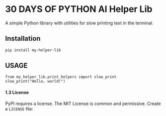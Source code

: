 # 30 DAYS OF PYTHON AI Helper Lib
A simple Python library with utilities for slow printing text in the terminal.

## Installation
```bash
pip install my-helper-lib
```

## USAGE
```
from my_helper_lib.print_helpers import slow_print
slow_print("Hello, world!")
```


#### 1.3 License
PyPI requires a license. The MIT License is common and permissive. Create a `LICENSE` file: